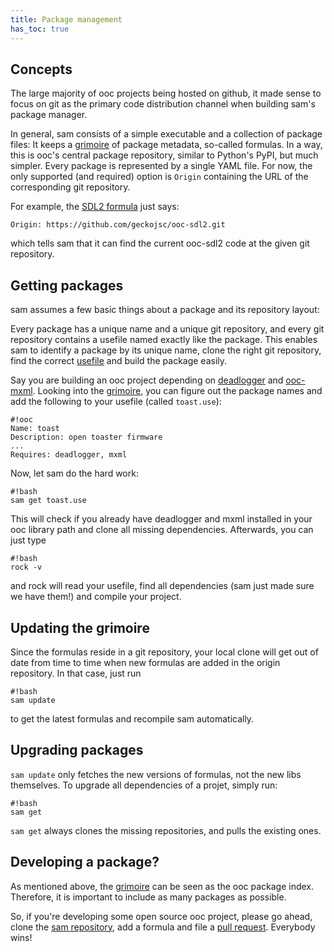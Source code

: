 ```yaml
---
title: Package management
has_toc: true
---
```


## Concepts

The large majority of ooc projects being hosted on github, it made sense to
focus on git as the primary code distribution channel when building sam's
package manager.

In general, sam consists of a simple executable and a collection of package
files: It keeps a
[grimoire](https://github.com/ooc-lang/sam/tree/master/library) of
package metadata, so-called formulas.  In a way, this is ooc's central package
repository, similar to Python's PyPI, but much simpler. Every package is
represented by a single YAML file.  For now, the only supported (and required)
option is `Origin` containing the URL of the corresponding git repository.

For example, the [SDL2 formula](https://github.com/ooc-lang/sam/blob/master/library/sdl2.yml)
just says:

    Origin: https://github.com/geckojsc/ooc-sdl2.git

which tells sam that it can find the current ooc-sdl2 code at the given git repository.

## Getting packages

sam assumes a few basic things about a package and its repository layout:

Every package has a unique name and a unique git repository, and every
git repository contains a usefile named exactly like the package. This
enables sam to identify a package by its unique name, clone the right git
repository, find the correct [usefile](/docs/tools/rock/usefiles/) and build the package easily.

Say you are building an ooc project depending on
[deadlogger](https://github.com/fasterthanlime/deadlogger)
and [ooc-mxml](https://github.com/geckojsc/ooc-mxml). Looking into
the [grimoire][grimoire], you can figure out the package names and
add the following to your usefile (called `toast.use`):

    #!ooc
    Name: toast
    Description: open toaster firmware
    ...
    Requires: deadlogger, mxml

Now, let sam do the hard work:

    #!bash
    sam get toast.use

This will check if you already have deadlogger and mxml installed in your ooc library
path and clone all missing dependencies. Afterwards, you can just type

    #!bash
    rock -v

and rock will read your usefile, find all dependencies (sam just made sure we
have them!) and compile your project.

## Updating the grimoire

Since the formulas reside in a git repository, your local clone will get out of
date from time to time when new formulas are added in the origin repository.
In that case, just run

    #!bash
    sam update

to get the latest formulas and recompile sam automatically.

## Upgrading packages

`sam update` only fetches the new versions of formulas, not the new libs
themselves. To upgrade all dependencies of a projet, simply run:

    #!bash
    sam get

`sam get` always clones the missing repositories, and pulls the existing ones.

## Developing a package?

As mentioned above, the [grimoire][grimoire] can be seen as the ooc package index.
Therefore, it is important to include as many packages as possible.

So, if you're developing some open source ooc project, please go ahead, clone
the [sam repository][sam], add a formula and file a
[pull request](https://github.com/ooc-lang/sam/pulls). Everybody wins!

[sam]: https://github.com/ooc-lang/sam
[grimoire]: https://github.com/ooc-lang/sam/tree/master/library

